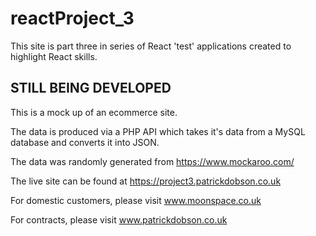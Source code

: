 # reactProject_3

This site is part three in series of React 'test' applications created to highlight React skills.

## STILL BEING DEVELOPED ##

This is a mock up of an ecommerce site.

The data is produced via a PHP API which takes it's data from a MySQL database and converts it into JSON.

The data was randomly generated from https://www.mockaroo.com/

The live site can be found at https://project3.patrickdobson.co.uk

For domestic customers, please visit www.moonspace.co.uk

For contracts, please visit www.patrickdobson.co.uk
